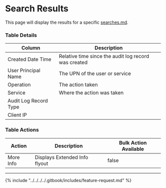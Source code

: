 # Search Results

This page will display the results for a specific [searches.md](searches.md "mention").

### Table Details

| Column                | Description                                          |
| --------------------- | ---------------------------------------------------- |
| Created Date Time     | Relative time since the audit log record was created |
| User Principal Name   | The UPN of the user or service                       |
| Operation             | The action taken                                     |
| Service               | Where the action was taken                           |
| Audit Log Record Type |                                                      |
| Client IP             |                                                      |

### Table Actions

<table><thead><tr><th>Action</th><th>Description</th><th data-type="checkbox">Bulk Action Available</th></tr></thead><tbody><tr><td>More Info</td><td>Displays Extended Info flyout</td><td>false</td></tr></tbody></table>

***

{% include "../../../../.gitbook/includes/feature-request.md" %}
